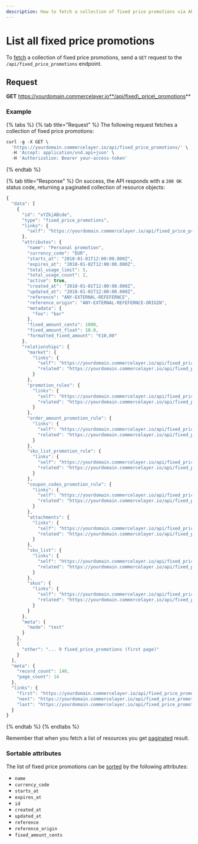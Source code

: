 ```yaml
---
description: How to fetch a collection of fixed price promotions via API
---
```


# List all fixed price promotions

To [fetch](https://docs.commercelayer.io/developers/fetching-resources) a collection of fixed price promotions, send a `GET` request to the `/api/fixed_price_promotions` endpoint.

## Request

**GET** https://yourdomain.commercelayer.io**/api/fixed\_price\_promotions**

### **Example**

{% tabs %}
{% tab title="Request" %}
The following request fetches a collection of fixed price promotions:

```javascript
curl -g -X GET \
  'https://yourdomain.commercelayer.io/api/fixed_price_promotions/' \
  -H 'Accept: application/vnd.api+json' \
  -H 'Authorization: Bearer your-access-token'
```
{% endtab %}

{% tab title="Response" %}
On success, the API responds with a `200 OK` status code, returning a paginated collection of resource objects:

```javascript
{
  "data": [
    {
      "id": "xYZkjABcde",
      "type": "fixed_price_promotions",
      "links": {
        "self": "https://yourdomain.commercelayer.io/api/fixed_price_promotions/xYZkjABcde"
      },
      "attributes": {
        "name": "Personal promotion",
        "currency_code": "EUR",
        "starts_at": "2018-01-01T12:00:00.000Z",
        "expires_at": "2018-01-02T12:00:00.000Z",
        "total_usage_limit": 5,
        "total_usage_count": 2,
        "active": true,
        "created_at": "2018-01-01T12:00:00.000Z",
        "updated_at": "2018-01-01T12:00:00.000Z",
        "reference": "ANY-EXTERNAL-REFEFERNCE",
        "reference_origin": "ANY-EXTERNAL-REFEFERNCE-ORIGIN",
        "metadata": {
          "foo": "bar"
        },
        "fixed_amount_cents": 1000,
        "fixed_amount_float": 10.0,
        "formatted_fixed_amount": "€10,00"
      },
      "relationships": {
        "market": {
          "links": {
            "self": "https://yourdomain.commercelayer.io/api/fixed_price_promotions/xYZkjABcde/relationships/market",
            "related": "https://yourdomain.commercelayer.io/api/fixed_price_promotions/xYZkjABcde/market"
          }
        },
        "promotion_rules": {
          "links": {
            "self": "https://yourdomain.commercelayer.io/api/fixed_price_promotions/xYZkjABcde/relationships/promotion_rules",
            "related": "https://yourdomain.commercelayer.io/api/fixed_price_promotions/xYZkjABcde/promotion_rules"
          }
        },
        "order_amount_promotion_rule": {
          "links": {
            "self": "https://yourdomain.commercelayer.io/api/fixed_price_promotions/xYZkjABcde/relationships/order_amount_promotion_rule",
            "related": "https://yourdomain.commercelayer.io/api/fixed_price_promotions/xYZkjABcde/order_amount_promotion_rule"
          }
        },
        "sku_list_promotion_rule": {
          "links": {
            "self": "https://yourdomain.commercelayer.io/api/fixed_price_promotions/xYZkjABcde/relationships/sku_list_promotion_rule",
            "related": "https://yourdomain.commercelayer.io/api/fixed_price_promotions/xYZkjABcde/sku_list_promotion_rule"
          }
        },
        "coupon_codes_promotion_rule": {
          "links": {
            "self": "https://yourdomain.commercelayer.io/api/fixed_price_promotions/xYZkjABcde/relationships/coupon_codes_promotion_rule",
            "related": "https://yourdomain.commercelayer.io/api/fixed_price_promotions/xYZkjABcde/coupon_codes_promotion_rule"
          }
        },
        "attachments": {
          "links": {
            "self": "https://yourdomain.commercelayer.io/api/fixed_price_promotions/xYZkjABcde/relationships/attachments",
            "related": "https://yourdomain.commercelayer.io/api/fixed_price_promotions/xYZkjABcde/attachments"
          }
        },
        "sku_list": {
          "links": {
            "self": "https://yourdomain.commercelayer.io/api/fixed_price_promotions/xYZkjABcde/relationships/sku_list",
            "related": "https://yourdomain.commercelayer.io/api/fixed_price_promotions/xYZkjABcde/sku_list"
          }
        },
        "skus": {
          "links": {
            "self": "https://yourdomain.commercelayer.io/api/fixed_price_promotions/xYZkjABcde/relationships/skus",
            "related": "https://yourdomain.commercelayer.io/api/fixed_price_promotions/xYZkjABcde/skus"
          }
        }
      },
      "meta": {
        "mode": "test"
      }
    },
    {
      "other": "... 9 fixed_price_promotions (first page)"
    }
  ],
  "meta": {
    "record_count": 140,
    "page_count": 14
  },
  "links": {
    "first": "https://yourdomain.commercelayer.io/api/fixed_price_promotions?page[number]=1&page[size]=10",
    "next": "https://yourdomain.commercelayer.io/api/fixed_price_promotions?page[number]=2&page[size]=10",
    "last": "https://yourdomain.commercelayer.io/api/fixed_price_promotions?page[number]=14&page[size]=10"
  }
}
```
{% endtab %}
{% endtabs %}

Remember that when you fetch a list of resources you get [paginated](https://docs.commercelayer.io/developers/pagination) result.

### Sortable attributes

The list of fixed price promotions can be [sorted](https://docs.commercelayer.io/developers/sorting-results) by the following attributes:

* `name`
* `currency_code`
* `starts_at`
* `expires_at`
* `id`
* `created_at`
* `updated_at`
* `reference`
* `reference_origin`
* `fixed_amount_cents`
